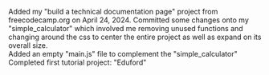 Added my "build a technical documentation page" project from freecodecamp.org on April 24, 2024.
Committed some changes onto my "simple_calculator" which involved me removing unused functions and changing around the css to center the entire project as well as expand on its overall size.  
Added an empty "main.js" file to complement the "simple_calculator"
Completed first tutorial project: "Eduford"
